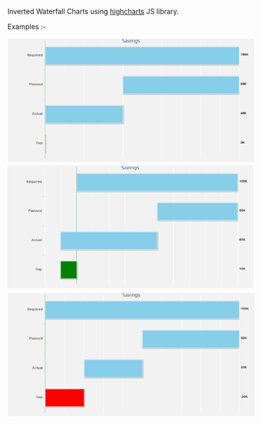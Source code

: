 Inverted Waterfall Charts using [highcharts](http://www.highcharts.com/) JS library.

Examples :-

![Waterfall Chart1](./images/chart1.png)
![Waterfall Chart2](./images/chart2.png)
![Waterfall Chart3](./images/chart3.png)


